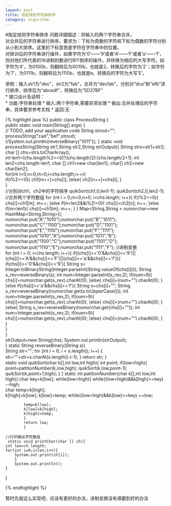 ```yaml
---
layout: post
title: 指定规则字符串排序
category: algorithm
---
```

#指定规则字符串排序
问题详细描述：将输入的两个字符串合并。      
对合并后的字符串进行排序，要求为：下标为奇数的字符和下标为偶数的字符分别从小到大排序。这里的下标意思是字符在字符串中的位置。      
对排训后的字符串进行操作，如果字符为‘0’——‘9’或者‘A’——‘F’或者‘a’——‘f’，则对他们所代表的16进制的数进行BIT倒序的操作，并转换为相应的大写字符。如字符为‘4’，为0100b，则翻转后为0010b，也就是2。转换后的字符为‘2’；如字符为‘7’，为0111b，则翻转后为1110b，也就是e。转换后的字符为大写‘E’。      

举例：输入str1为"dec"，str2为"fab"，合并为“decfab”，分别对“dca”和“efb”进行排序，排序后为“abcedf”，转换后为“5D37BF”    
            *  接口设计及说明：     
            *  功能:字符串处理
            *  输入:两个字符串,需要异常处理
            *  输出:合并处理后的字符串，具体要求参考文档
            *  返回:无        
          

{% highlight java %}
public class ProcessString {    
    public static void main(String[] args) {        
        // TODO, add your application code
        String  strout="";
        processString("cad","bef",strout);
        //System.out.println(reverseBinary("1011")); 
    }
        static void  processString(String str1,String str2,String strOutput){
        String  strs=str1+str2;
        char [] chs=strs.toCharArray();    
        int  len1=(chs.length%2==0)?(chs.length/2):(chs.length/2+1);
        int len2=chs.length-len1;
        char  [] ch1=new char[len1];
        char[] ch2=new char[len2];        
        for(int i=0,n=0,m=0;i<chs.length;i++){                
            if(i%2==0){
                    ch1[m++]=chs[i];
            }else{
                ch2[n++]=chs[i];
            }                
        }            
        //分别对ch1，ch2中的字符排序
        quikSort(ch1,0,len1-1);
        quikSort(ch2,0,len2-1);
        //合并两个字符数组
        for (int i = 0,m=0,n=0; i<chs.length; i++){
                if(i%2==0){
                    chs[i]=ch1[m];
                    m++;
                    }else if(n<len2&&i%2!=0){
                        chs[i]=ch2[n];
                        n++;
                        }else if(m<len1){
                                chs[i]=ch1[m];
                                m++;
                            }
            }
        Map<String,String >  numorchar=new HashMap<String,String>();
        numorchar.put("A","1010");numorchar.put("B","1011");
        numorchar.put("C","1100");numorchar.put("D","1101");
        numorchar.put("E","1110");numorchar.put("F","1111");
        numorchar.put("1010","A");numorchar.put("1011","B");
        numorchar.put("1100","C");numorchar.put("1101","D");
        numorchar.put("1110","E");numorchar.put("1111","F"); //进制变换  
        for (int i = 0; i<chs.length; i++){
            if((chs[i]>='0'&&chs[i]<='9')||    (chs[i]>='A'&&chs[i]<='F')||(chs[i]>='a'&&chs[i]<='f')){
                    if(chs[i]>='0'&&chs[i]<='9'){
                        String s= Integer.toBinaryString(Integer.parseInt(String.valueOf(chs[i])));
                        String s_rev=reverseBinary(s);
                        int num=Integer.parseInt(s_rev,2);
                        if(num>9){
                            chs[i]=numorchar.get(s_rev).charAt(0);
                        }else{
                        chs[i]=(num+"").charAt(0);
                        }                        
                    }else  if(chs[i]>='a'&&chs[i]<='f'){
                    String s=chs[i]+"";
                    String s_rev=reverseBinary(numorchar.get(s.toUpperCase()));
                        int num=Integer.parseInt(s_rev,2);
                        if(num>9){
                            chs[i]=numorchar.get(s_rev).charAt(0);
                        }else{
                        chs[i]=(num+"").charAt(0);
                        }
                    }else{
                    String s_rev=reverseBinary(numorchar.get(chs[i]+""));
                        int num=Integer.parseInt(s_rev,2);
                        if(num>9){
                            chs[i]=numorchar.get(s_rev).charAt(0);
                        }else{
                        chs[i]=(num+"").charAt(0);
                        }    
                    }                
                }                
        }        
        strOutput=new String(chs);
        System.out.println(strOutput);        
    }
    static String reverseBinary(String  s){    
        String str="";
        for (int i = 0; i < s.length(); i++) {
            str=""+str+s.charAt(s.length()-i-1);
        }
        return str;
    }  　　　　　　    
    static void quikSort(char k[],int low,int high){
            int point;
            if(low<high){
                point=patitionNumber(k,low,high);
            quikSort(k,low,point-1);
            quikSort(k,point+1,high);
            }
            }
        static    int  patitionNumber(char k[],int low,int high){
            char key=k[low];
            while(low<high){
                while((low<high)&&k[high]>=key)
                    --high;    
            char temp=k[high];                
            k[high]=k[low];
            k[low]=temp;
        while((low<high)&&k[low]<=key)
                ++low;
        
            temp=k[low];
            k[low]=k[high];
            k[high]=temp;
            }
            return low;
            }
    
    //打印输出字符数组            
     static void printChar(char [] ch){
    int len=ch.length;
    for(int i=0;i<len;i++){
        System.out.print(ch[i]);
        }
        System.out.println();
    }
}   

{% endhighlight %}     
    
暂时先就这么实现吧，应该有更好的办法，进制变换没有琢磨到好的办法
